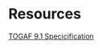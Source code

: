 # Resources

[TOGAF 9.1 Specicification](http://pubs.opengroup.org/architecture/togaf9-doc/arch/index.html)